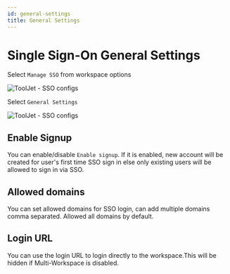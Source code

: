 ```yaml
---
id: general-settings
title: General Settings
---
```


# Single Sign-On General Settings

Select `Manage SSO` from workspace options

<div style={{textAlign: 'center'}}>

![ToolJet - SSO configs](/img/password-login/organization-menu.png)

</div>

Select `General Settings`

<div style={{textAlign: 'center'}}>

![ToolJet - SSO configs](/img/sso/general/general-settings.png)

</div>

## Enable Signup

You can enable/disable `Enable signup`. If it is enabled, new account will be created for user's first time SSO sign in else only existing users will be allowed to sign in via SSO.

## Allowed domains

You can set allowed domains for SSO login, can add multiple domains comma separated. Allowed all domains by default.

## Login URL

You can use the login URL to login directly to the workspace.This will be hidden if Multi-Workspace is disabled.
